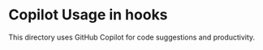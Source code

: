 # Copilot Usage in hooks

This directory uses GitHub Copilot for code suggestions and productivity.
